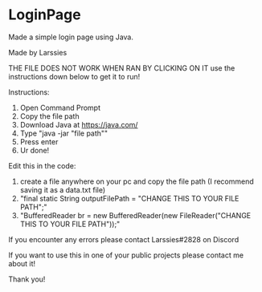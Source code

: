 # LoginPage
Made a simple login page using Java. 

Made by Larssies

THE FILE DOES NOT WORK WHEN RAN BY CLICKING ON IT 
use the instructions down below to get it to run!

Instructions:
1. Open Command Prompt
2. Copy the file path
3. Download Java at https://java.com/
4. Type "java -jar "file path""
5. Press enter
6. Ur done!

Edit this in the code:
1. create a file anywhere on your pc and copy the file path (I recommend saving it as a data.txt file)
1. "final static String outputFilePath = "CHANGE THIS TO YOUR FILE PATH";"
2. "BufferedReader br = new BufferedReader(new FileReader("CHANGE THIS TO YOUR FILE PATH"));"

If you encounter any errors please contact Larssies#2828 on Discord

If you want to use this in one of your public projects please contact me about it!

Thank you!
